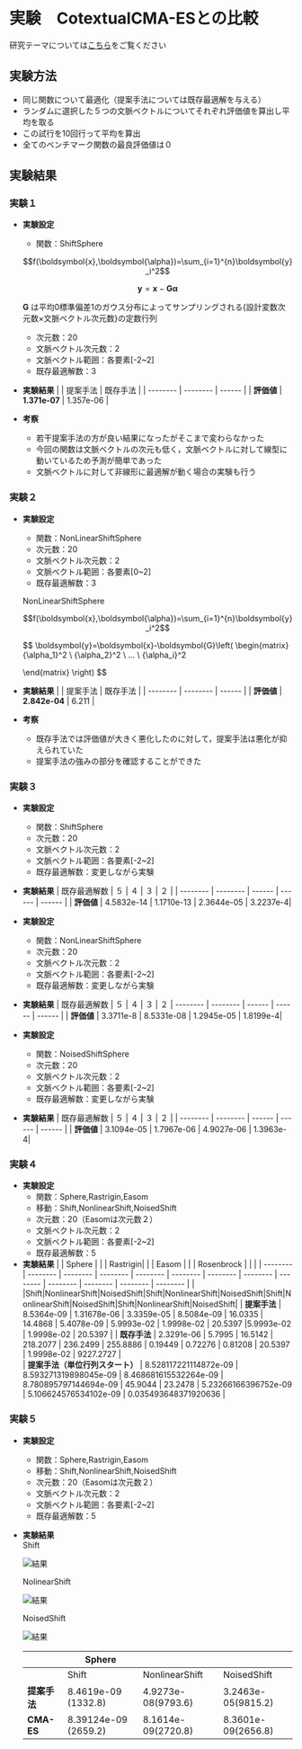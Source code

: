 # 実験　CotextualCMA-ESとの比較
研究テーマについては[こちら](https://github.com/shiralab/sekino-yuta/blob/main/reserch-theme/reserch-theme.pdf)をご覧ください
## 実験方法
- 同じ関数について最適化（提案手法については既存最適解を与える）
- ランダムに選択した５つの文脈ベクトルについてそれぞれ評価値を算出し平均を取る
- この試行を10回行って平均を算出
- 全てのベンチマーク関数の最良評価値は０

## 実験結果
### 実験１
- **実験設定**
    - 関数：ShiftSphere

    $$f(\boldsymbol{x},\boldsymbol{\alpha})=\sum_{i=1}^{n}\boldsymbol{y}_i^2$$

    $$\boldsymbol{y}=\boldsymbol{x}-\boldsymbol{G}\boldsymbol{\alpha}$$

    $\boldsymbol{G}$ は平均0標準偏差1のガウス分布によってサンプリングされる{設計変数次元数×文脈ベクトル次元数}の定数行列

    - 次元数：20
    - 文脈ベクトル次元数：2
    - 文脈ベクトル範囲：各要素[-2~2]
    - 既存最適解数：3
- **実験結果**
    |          | 提案手法 | 既存手法 | 
    | -------- | -------- | ------ | 
    | **評価値** | **1.371e-07** | 1.357e-06 |  <br>

- **考察**
    - 若干提案手法の方が良い結果になったがそこまで変わらなかった
    - 今回の関数は文脈ベクトルの次元も低く，文脈ベクトルに対して線型に動いているため予測が簡単であった
    - 文脈ベクトルに対して非線形に最適解が動く場合の実験も行う

### 実験２
- **実験設定**
    - 関数：NonLinearShiftSphere
    - 次元数：20
    - 文脈ベクトル次元数：2
    - 文脈ベクトル範囲：各要素[0~2]
    - 既存最適解数：3

    NonLinearShiftSphere

    $$f(\boldsymbol{x},\boldsymbol{\alpha})=\sum_{i=1}^{n}\boldsymbol{y}_i^2$$

    $$
    \boldsymbol{y}=\boldsymbol{x}-\boldsymbol{G}\left(
    \begin{matrix}
    {\alpha_1}^2 \\
    {\alpha_2}^2 \\
    ... \\
    {\alpha_i}^2

    \end{matrix}
    \right)
    $$



- **実験結果**
    |          | 提案手法 | 既存手法 | 
    | -------- | -------- | ------ | 
    | **評価値** | **2.842e-04** | 6.211 |  <br>

- **考察**
    - 既存手法では評価値が大きく悪化したのに対して，提案手法は悪化が抑えられていた
    - 提案手法の強みの部分を確認することができた


### 実験３
- **実験設定**
    - 関数：ShiftSphere
    - 次元数：20
    - 文脈ベクトル次元数：2
    - 文脈ベクトル範囲：各要素[-2~2]
    - 既存最適解数：変更しながら実験
- **実験結果**
    | 既存最適解数 | ５ | ４ | ３ | ２ |
    | -------- | -------- | ------ | ------ | ------ | 
    | **評価値** | 4.5832e-14 | 1.1710e-13 | 2.3644e-05 | 3.2237e-4|  <br>

- **実験設定**
    - 関数：NonLinearShiftSphere
    - 次元数：20
    - 文脈ベクトル次元数：2
    - 文脈ベクトル範囲：各要素[-2~2]
    - 既存最適解数：変更しながら実験
- **実験結果**
    | 既存最適解数 | ５ | ４ | ３ | ２ 
    | -------- | -------- | ------ | ------ | ------ | 
    | **評価値** | 3.3711e-8 | 8.5331e-08 | 1.2945e-05 | 1.8199e-4|  <br>

- **実験設定**
    - 関数：NoisedShiftSphere
    - 次元数：20
    - 文脈ベクトル次元数：2
    - 文脈ベクトル範囲：各要素[-2~2]
    - 既存最適解数：変更しながら実験
- **実験結果**
    | 既存最適解数 | ５ | ４ | ３ | ２ |
    | -------- | -------- | ------ | ------ | ------ | 
    | **評価値** | 3.1094e-05 | 1.7967e-06 | 4.9027e-06 | 1.3963e-4|  <br>

### 実験４
- **実験設定**
    - 関数：Sphere,Rastrigin,Easom
    - 移動：Shift,NonlinearShift,NoisedShift
    - 次元数：20（Easomは次元数２）
    - 文脈ベクトル次元数：2
    - 文脈ベクトル範囲：各要素[-2~2]
    - 既存最適解数：5
- **実験結果**
    |          | Sphere   |          |          | Rastrigin|          |          | Easom    |          |          | Rosenbrock    |          |          |
    | -------- | -------- | -------- | -------- | -------- | -------- | -------- | -------- | -------- | -------- | -------- | -------- | -------- |
    |          |Shift|NonlinearShift|NoisedShift|Shift|NonlinearShift|NoisedShift|Shift|NonlinearShift|NoisedShift|Shift|NonlinearShift|NoisedShift|
    | **提案手法** | 8.5364e-09 | 1.31678e-06 | 3.3359e-05 | 8.5084e-09 | 16.0335 | 14.4868 | 5.4078e-09 | 5.9993e-02 | 1.9998e-02 | 20.5397 |5.9993e-02 | 1.9998e-02 | 20.5397 |
    | **既存手法** | 2.3291e-06  | 5.7995 | 16.5142 | 218.2077 | 236.2499 | 255.8886 | 0.19449 | 0.72276 | 0.81208 | 20.5397 | 1.9998e-02 | 9227.2727 |<br>
    | **提案手法（単位行列スタート）** | 8.528117221114872e-09 | 8.593271319898045e-09 | 8.468681615532264e-09 | 8.780895797144694e-09 | 45.9044 | 23.2478 | 5.23266166396752e-09 | 5.106624576534102e-09 | 0.035493648371920636 |

### 実験５
- **実験設定**
    - 関数：Sphere,Rastrigin,Easom
    - 移動：Shift,NonlinearShift,NoisedShift
    - 次元数：20（Easomは次元数２）
    - 文脈ベクトル次元数：2
    - 文脈ベクトル範囲：各要素[-2~2]
    - 既存最適解数：5
- **実験結果**<br>
    Shift<br>
    
    ![結果](https://github.com/shiralab/sekino-yuta/blob/main/experiment-result/ContextualCMAES/cma_sphere01.png)

    NolinearShift<br>

    ![結果](https://github.com/shiralab/sekino-yuta/blob/main/experiment-result/ContextualCMAES/cma_sphere02.png)

    NoisedShift<br>

    ![結果](https://github.com/shiralab/sekino-yuta/blob/main/experiment-result/ContextualCMAES/cma_sphere03.png)

    |          | Sphere   |          |          | 
    | -------- | -------- | -------- | -------- |
    |          |Shift|NonlinearShift|NoisedShift|
    | **提案手法** | 8.4619e-09 (1332.8) | 4.9273e-08(9793.6) | 3.2463e-05(9815.2) |
    | **CMA-ES** | 8.39124e-09 (2659.2)  | 8.1614e-09(2720.8) | 8.3601e-09(2656.8) |<br>

